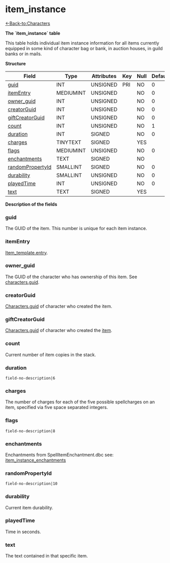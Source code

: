 # item\_instance

[<-Back-to:Characters](database-characters.md)

**The \`item\_instance\` table**

This table holds individual item instance information for all items currently equipped in some kind of character bag or bank, in auction houses, in guild banks or in mails.

**Structure**

| Field                  | Type      | Attributes | Key | Null | Default | Extra | Comment |
| ---------------------- | --------- | ---------- | --- | ---- | ------- | ----- | ------- |
| [guid][1]              | INT       | UNSIGNED   | PRI | NO   | 0       |       |         |
| [itemEntry][2]         | MEDIUMINT | UNSIGNED   |     | NO   | 0       |       |         |
| [owner_guid][3]        | INT       | UNSIGNED   |     | NO   | 0       |       |         |
| [creatorGuid][4]       | INT       | UNSIGNED   |     | NO   | 0       |       |         |
| [giftCreatorGuid][5]   | INT       | UNSIGNED   |     | NO   | 0       |       |         |
| [count][6]             | INT       | UNSIGNED   |     | NO   | 1       |       |         |
| [duration][7]          | INT       | SIGNED     |     | NO   | 0       |       |         |
| [charges][8]           | TINYTEXT  | SIGNED     |     | YES  |         |       |         |
| [flags][9]             | MEDIUMINT | UNSIGNED   |     | NO   | 0       |       |         |
| [enchantments][10]     | TEXT      | SIGNED     |     | NO   |         |       |         |
| [randomPropertyId][11] | SMALLINT  | SIGNED     |     | NO   | 0       |       |         |
| [durability][12]       | SMALLINT  | UNSIGNED   |     | NO   | 0       |       |         |
| [playedTime][13]       | INT       | UNSIGNED   |     | NO   | 0       |       |         |
| [text][14]             | TEXT      | SIGNED     |     | YES  |         |       |         |

[1]: #guid
[2]: #itementry
[3]: #ownerguid
[4]: #creatorguid
[5]: #giftcreatorguid
[6]: #count
[7]: #duration
[8]: #charges
[9]: #flags
[10]: #enchantments
[11]: #randompropertyid
[12]: #durability
[13]: #playedtime
[14]: #text

**Description of the fields**

### guid

The GUID of the item. This number is unique for each item instance.

### itemEntry

[Item_template.entry](item_template#entry).

### owner\_guid

The GUID of the character who has ownership of this item. See [characters.guid](characters#guid).

### creatorGuid

[Characters.guid](characters#guid) of character who created the item.

### giftCreatorGuid

[Characters.guid](characters#guid) of character who created the [item](character_gifts#item_guid).

### count

Current number of item copies in the stack.

### duration

`field-no-description|6`

### charges

The number of charges for each of the five possible spellcharges on an item, specified via five space separated integers.

### flags

`field-no-description|8`

### enchantments

Enchantments from SpellItemEnchantment.dbc see: [item_instance_enchantments](item_instance_enchantments.md)

### randomPropertyId

`field-no-description|10`

### durability

Current item durability.

### playedTime

Time in seconds.

### text

The text contained in that specific item.

